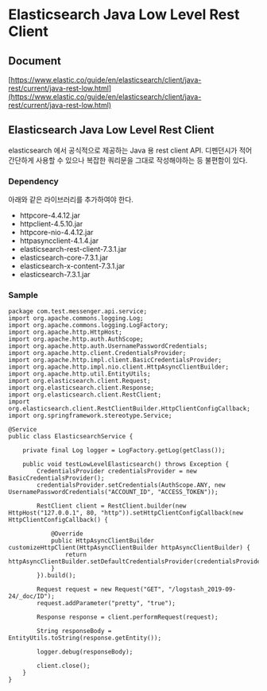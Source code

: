 # Elasticsearch Java Low Level Rest Client

## Document
[https://www.elastic.co/guide/en/elasticsearch/client/java-rest/current/java-rest-low.html](https://www.elastic.co/guide/en/elasticsearch/client/java-rest/current/java-rest-low.html)

## Elasticsearch Java Low Level Rest Client
elasticsearch 에서 공식적으로 제공하는 Java 용 rest client API.
디펜던시가 적어 간단하게 사용할 수 있으나 복잡한 쿼리문을 그대로 작성해야하는 등 불편함이 있다.

### Dependency
아래와 같은 라이브러리를 추가하여야 한다.

* httpcore-4.4.12.jar
* httpclient-4.5.10.jar
* httpcore-nio-4.4.12.jar
* httpasyncclient-4.1.4.jar
* elasticsearch-rest-client-7.3.1.jar
* elasticsearch-core-7.3.1.jar
* elasticsearch-x-content-7.3.1.jar
* elasticsearch-7.3.1.jar

### Sample
```
package com.test.messenger.api.service;
import org.apache.commons.logging.Log;
import org.apache.commons.logging.LogFactory;
import org.apache.http.HttpHost;
import org.apache.http.auth.AuthScope;
import org.apache.http.auth.UsernamePasswordCredentials;
import org.apache.http.client.CredentialsProvider;
import org.apache.http.impl.client.BasicCredentialsProvider;
import org.apache.http.impl.nio.client.HttpAsyncClientBuilder;
import org.apache.http.util.EntityUtils;
import org.elasticsearch.client.Request;
import org.elasticsearch.client.Response;
import org.elasticsearch.client.RestClient;
import org.elasticsearch.client.RestClientBuilder.HttpClientConfigCallback;
import org.springframework.stereotype.Service;
 
@Service
public class ElasticsearchService {

    private final Log logger = LogFactory.getLog(getClass()); 

    public void testLowLevelElasticsearch() throws Exception {
        CredentialsProvider credentialsProvider = new BasicCredentialsProvider();
        credentialsProvider.setCredentials(AuthScope.ANY, new UsernamePasswordCredentials("ACCOUNT_ID", "ACCESS_TOKEN"));

        RestClient client = RestClient.builder(new HttpHost("127.0.0.1", 80, "http")).setHttpClientConfigCallback(new HttpClientConfigCallback() {

            @Override
            public HttpAsyncClientBuilder customizeHttpClient(HttpAsyncClientBuilder httpAsyncClientBuilder) {
                return httpAsyncClientBuilder.setDefaultCredentialsProvider(credentialsProvider);
            }
        }).build();

        Request request = new Request("GET", "/logstash_2019-09-24/_doc/ID");
        request.addParameter("pretty", "true");

        Response response = client.performRequest(request);

        String responseBody = EntityUtils.toString(response.getEntity());

        logger.debug(responseBody);

        client.close();
    }
}
```